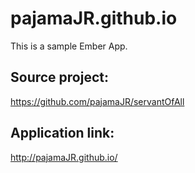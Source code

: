 # pajamaJR.github.io
This is a sample Ember App. 

## Source project: 
https://github.com/pajamaJR/servantOfAll

## Application link: 
http://pajamaJR.github.io/
